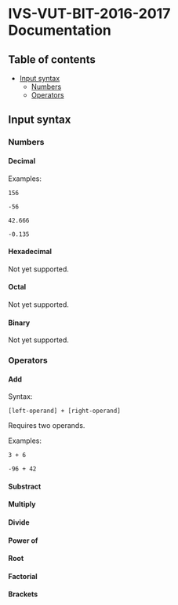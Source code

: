 # IVS-VUT-BIT-2016-2017 Documentation

## Table of contents

* [Input syntax](#input-syntax)
  * [Numbers](#numbers)
  * [Operators](#operators)

## Input syntax

### Numbers

#### Decimal

Examples:

`156`

`-56`

`42.666`

`-0.135`

#### Hexadecimal

Not yet supported.

#### Octal

Not yet supported.

#### Binary

Not yet supported.

### Operators

#### Add

Syntax:

`[left-operand] + [right-operand]`

Requires two operands.

Examples:

`3 + 6`

`-96 + 42`

#### Substract

#### Multiply

#### Divide

#### Power of

#### Root

#### Factorial

#### Brackets
